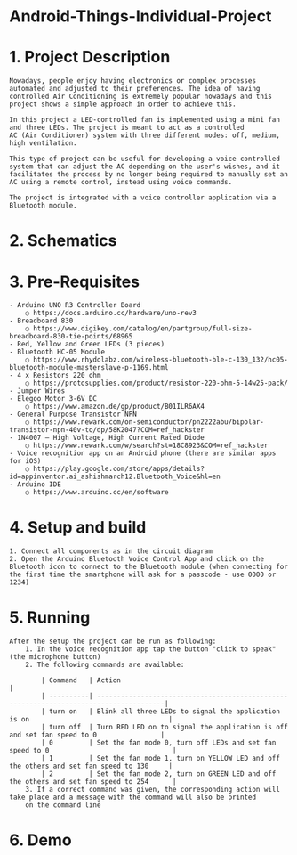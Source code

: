 # Android-Things-Individual-Project

# 1. Project Description

    Nowadays, people enjoy having electronics or complex processes automated and adjusted to their preferences. The idea of having controlled Air Conditioning is extremely popular nowadays and this project shows a simple approach in order to achieve this.

    In this project a LED-controlled fan is implemented using a mini fan and three LEDs. The project is meant to act as a controlled 
    AC (Air Conditioner) system with three different modes: off, medium, high ventilation. 
    
    This type of project can be useful for developing a voice controlled system that can adjust the AC depending on the user's wishes, and it facilitates the process by no longer being required to manually set an AC using a remote control, instead using voice commands.
    
    The project is integrated with a voice controller application via a Bluetooth module.
	
	
# 2. Schematics
	
# 3. Pre-Requisites
	- Arduino UNO R3 Controller Board
		○ https://docs.arduino.cc/hardware/uno-rev3
	- Breadboard 830
		○ https://www.digikey.com/catalog/en/partgroup/full-size-breadboard-830-tie-points/68965
	- Red, Yellow and Green LEDs (3 pieces)
	- Bluetooth HC-05 Module
		○ https://www.rhydolabz.com/wireless-bluetooth-ble-c-130_132/hc05-bluetooth-module-masterslave-p-1169.html
	- 4 x Resistors 220 ohm
		○ https://protosupplies.com/product/resistor-220-ohm-5-14w25-pack/
	- Jumper Wires
    - Elegoo Motor 3-6V DC
        ○ https://www.amazon.de/gp/product/B01ILR6AX4
    - General Purpose Transistor NPN
        ○ https://www.newark.com/on-semiconductor/pn2222abu/bipolar-transistor-npn-40v-to/dp/58K2047?COM=ref_hackster
    - 1N4007 – High Voltage, High Current Rated Diode
        ○ https://www.newark.com/w/search?st=18C8923&COM=ref_hackster
	- Voice recognition app on an Android phone (there are similar apps for iOS)
		○ https://play.google.com/store/apps/details?id=appinventor.ai_ashishmarch12.Bluetooth_Voice&hl=en
	- Arduino IDE
		○ https://www.arduino.cc/en/software
# 4. Setup and build
	1. Connect all components as in the circuit diagram
	2. Open the Arduino Bluetooth Voice Control App and click on the Bluetooth icon to connect to the Bluetooth module (when connecting for the first time the smartphone will ask for a passcode - use 0000 or 1234)
# 5. Running
	After the setup the project can be run as following:
		1. In the voice recognition app tap the button "click to speak" (the microphone button)
		2. The following commands are available:

            | Command   | Action                                                                                 |
            | ----------| ---------------------------------------------------------------------------------------|
            | turn on   | Blink all three LEDs to signal the application is on                                   |
            | turn off	| Turn RED LED on to signal the application is off and set fan speed to 0                |
            | 0         | Set the fan mode 0, turn off LEDs and set fan speed to 0                               |
            | 1         | Set the fan mode 1, turn on YELLOW LED and off the others and set fan speed to 130     |
            | 2         | Set the fan mode 2, turn on GREEN LED and off the others and set fan speed to 254      |
        3. If a correct command was given, the corresponding action will take place and a message with the command will also be printed
        on the command line
# 6. Demo
